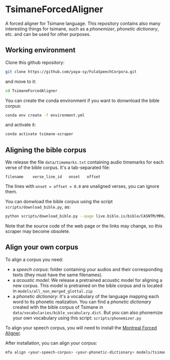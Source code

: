 # TsimaneForcedAligner
A forced aligner for Tsimane language. This repository contains also many interesting things for tsimane, such as a _phonemizer_, _phonetic dictionary_, etc. and can be used for other purposes.

## Working environment

Clone this github repository:
```bash
git clone https://github.com/yaya-sy/FulaSpeechCorpora.git
```

and move to it:

```bash
cd TsimaneForcedAligner
```

You can create the conda environment if you want to donwnload the bible corpus:

```bash
conda env create -f environment.yml
```

and activate it:

```bash
conda activate tsimane-scraper
```

## Aligning the bible corpus

We release the file `data/timemarks.txt` containing audio timemarks for each verse of the bible corpus. It's a tab-separated file:
```
filename    verse_line_id   onset   offset
```

The lines with `onset = offset = 0.0` are unaligned verses, you can ignore them.

You can donwload the bible corpus using the script `scripts/download_bible.py`, as:

```bash
python scripts/download_bible.py --page live.bible.is/bible/CASNTM/MRK/1 --output-directory data
```

Note that the source code of the web page or the links may change, so this scraper may become obsolete.

## Align your own corpus

To align a corpus you need:

- a _speech corpus_: folder containing your audios and their corresponding texts (they must have the same filenames).
- a _acoustic model_: We release a pretrained acoustic model for aligning a new corpus. This model is pretrained on the bible corpus and is located in `models/all_non_merged_glottal.zip`
- a _phonetic dictionary_: it's a vocabulary of the language mapping each word to its phonetic realization. You can find a _phonetic dictionary_ created with the bible corpus of Tsimane in `data/vocabularies/bible_vocabulary.dict`. But you can also phonemize your own vocabulary using this script: `scripts/phonemizer.py`

To align your speech corpus, you will need to install the [Montreal Forced Aligner](https://montreal-forced-aligner.readthedocs.io/en/latest/installation.html "Installation instructions for Montreal Forced Aligner").

After installation, you can align your corpus:
```bash
mfa align <your-speech-corpus> <your-phonetic-dictionary> models/tsimane_acoustic_model.zip  <output-folder> --clean --overwrite --temp_directory aligners/wnh_tsimane --num_jobs 1
```
